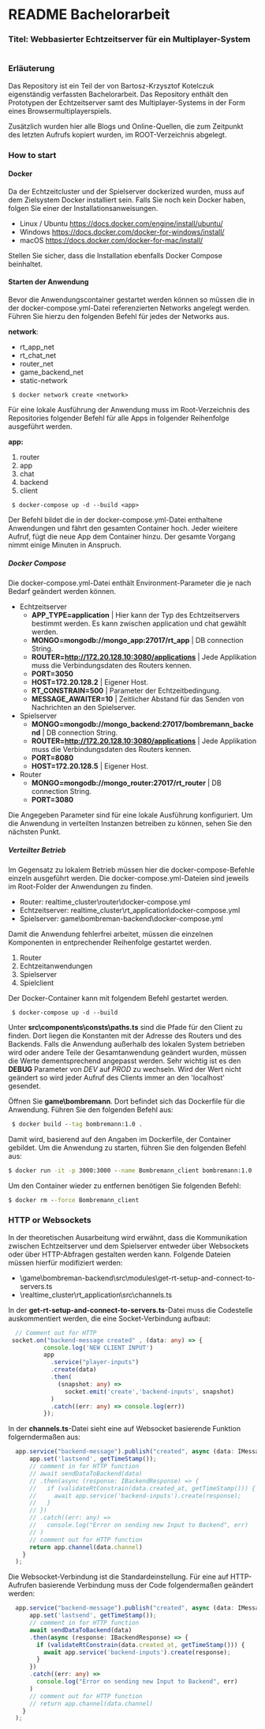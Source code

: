 # README Bachelorarbeit
### Titel: Webbasierter Echtzeitserver für ein Multiplayer-System
#
### Erläuterung
Das Repository ist ein Teil der von Bartosz-Krzysztof Kotelczuk eigenständig verfassten Bachelorarbeit. Das Repository enthält den Prototypen der Echtzeitserver samt des Multiplayer-Systems in der Form eines Browsermultiplayerspiels.

Zusätzlich wurden hier alle Blogs und Online-Quellen, die zum Zeitpunkt des letzten Aufrufs kopiert wurden, im ROOT-Verzeichnis abgelegt.

### How to start
#### Docker
Da der Echtzeitcluster und der Spielserver dockerized wurden, muss auf dem Zielsystem Docker installiert sein. 
Falls Sie noch kein Docker haben, folgen Sie einer der Installationsanweisungen.

- Linux / Ubuntu https://docs.docker.com/engine/install/ubuntu/
- Windows https://docs.docker.com/docker-for-windows/install/
- macOS https://docs.docker.com/docker-for-mac/install/

Stellen Sie sicher, dass die Installation ebenfalls Docker Compose beinhaltet. 

#### Starten der Anwendung
Bevor die Anwendungscontainer gestartet werden können so müssen die in der docker-compose.yml-Datei referenzierten Networks angelegt werden. Führen Sie hierzu den folgenden Befehl für jedes der Networks aus.

**network**: 
  - rt_app_net
  - rt_chat_net
  - router_net
  - game_backend_net
  - static-network
```
 $ docker network create <network>
```
Für eine lokale Ausführung der Anwendung muss im Root-Verzeichnis des Repositories folgender Befehl für alle Apps in folgender Reihenfolge ausgeführt werden.

**app:**
  1. router
  2. app
  3. chat
  4. backend
  5. client

```
 $ docker-compose up -d --build <app>
```
Der Befehl bildet die in der docker-compose.yml-Datei enthaltene Anwendungen und fährt den gesamten Container hoch. Jeder wieitere Aufruf, fügt die neue App dem Container hinzu. Der gesamte Vorgang nimmt einige Minuten in Anspruch. 

##### Docker Compose
Die docker-compose.yml-Datei enthält Environment-Parameter die je nach Bedarf geändert werden können.
- Echtzeitserver
  - **APP_TYPE=application**
    | Hier kann der Typ des Echtzeitservers bestimmt werden. Es kann zwischen application und chat gewählt werden. 
  - **MONGO=mongodb://mongo_app:27017/rt_app**
    | DB connection String.
  - **ROUTER=http://172.20.128.10:3080/applications**
    | Jede Applikation muss die Verbindungsdaten des Routers kennen.
  - **PORT=3050**
  - **HOST=172.20.128.2**
    | Eigener Host.
  - **RT_CONSTRAIN=500**
    | Parameter der Echtzeitbedingung.
  - **MESSAGE_AWAITER=10**
    | Zeitlicher Abstand für das Senden von Nachrichten an den Spielserver.
- Spielserver
  - **MONGO=mongodb://mongo_backend:27017/bombremann_backend**
    | DB connection String.
  - **ROUTER=http://172.20.128.10:3080/applications**
    | Jede Applikation muss die Verbindungsdaten des Routers kennen.
  - **PORT=8080**
  - **HOST=172.20.128.5**
    | Eigener Host.
- Router
  - **MONGO=mongodb://mongo_router:27017/rt_router**
    | DB connection String.
  - **PORT=3080**

Die Angegeben Parameter sind für eine lokale Ausführung konfiguriert. Um die Anwendung in verteilten Instanzen betreiben zu können, sehen Sie den nächsten Punkt.

##### Verteilter Betrieb 
Im Gegensatz zu lokalem Betrieb müssen hier die docker-compose-Befehle einzeln ausgeführt werden.
Die docker-compose.yml-Dateien sind jeweils im Root-Folder der Anwendungen zu finden.

- Router: realtime_cluster\router\docker-compose.yml
- Echtzeitserver: realtime_cluster\rt_application\docker-compose.yml
- Spielserver: game\bombreman-backend\docker-compose.yml

Damit die Anwendung fehlerfrei arbeitet, müssen die einzelnen Komponenten in entprechender Reihenfolge gestartet werden.

1. Router
2. Echtzeitanwendungen
3. Spielserver
4. Spielclient

Der Docker-Container kann mit folgendem Befehl gestartet werden. 
```
 $ docker-compose up -d --build
```

Unter **src\components\consts\paths.ts** sind die Pfade für den Client zu finden. Dort liegen die Konstanten mit der Adresse des Routers und des Backends. Falls die Anwendung außerhalb des lokalen System betrieben wird oder andere Teile der Gesamtanwendung geändert wurden, müssen die Werte dementsprechend angepasst werden. Sehr wichtig ist es den **DEBUG** Parameter von _DEV_ auf _PROD_ zu wechseln. Wird der Wert nicht geändert so wird jeder Aufruf des Clients immer an den 'localhost' gesendet.

Öffnen Sie **game\bombremann**. Dort befindet sich das Dockerfile für die Anwendung.
Führen Sie den folgenden Befehl aus: 
```cmd
 $ docker build --tag bombremann:1.0 .
```
Damit wird, basierend auf den Angaben im Dockerfile, der Container gebildet.
Um die Anwendung zu starten, führen Sie den folgenden Befehl aus:
```cmd
$ docker run -it -p 3000:3000 --name Bombremann_client bombremann:1.0
```
Um den Container wieder zu entfernen benötigen Sie folgenden Befehl: 
```cmd
$ docker rm --force Bombremann_client
```
### HTTP or Websockets
In der theoretischen Ausarbeitung wird erwähnt, dass die Kommunikation zwischen Echtzeitserver und dem Spielserver entweder über Websockets oder über HTTP-Abfragen gestalten werden kann. 
Folgende Dateien müssen hierfür modifiziert werden:

  - \game\bombreman-backend\src\modules\get-rt-setup-and-connect-to-servers.ts
  - \realtime_cluster\rt_application\src\channels.ts

In der **get-rt-setup-and-connect-to-servers.ts**-Datei muss die Codestelle auskommentiert werden, die eine Socket-Verbindung aufbaut:

```typescript
  // Comment out for HTTP
 socket.on("backend-message created" , (data: any) => {
          console.log('NEW CLIENT INPUT')
          app
            .service("player-inputs")
            .create(data)
            .then(
              (snapshot: any) => 
                socket.emit('create','backend-inputs', snapshot)
            )
            .catch((err: any) => console.log(err))
          });
```

In der **channels.ts**-Datei sieht eine auf Websocket basierende Funktion folgerndermaßen aus: 
```typescript
  app.service("backend-message").publish("created", async (data: IMessageToBackend, context) => {
      app.set('lastsend', getTimeStamp());
      // comment in for HTTP function
      // await sendDataToBackend(data)
      // .then(async (response: IBackendResponse) => {
      //   if (validateRtConstrain(data.created_at, getTimeStamp())) {
      //     await app.service('backend-inputs').create(response);
      //   }
      // })
      // .catch((err: any) =>
      //   console.log("Error on sending new Input to Backend", err)
      // )
      // comment out for HTTP function
      return app.channel(data.channel)
    }
  );
```

Die Websocket-Verbindung ist die Standardeinstellung. Für eine auf HTTP-Aufrufen basierende Verbindung muss der Code folgendermaßen geändert werden:

```typescript
  app.service("backend-message").publish("created", async (data: IMessageToBackend, context) => {
      app.set('lastsend', getTimeStamp());
      // comment in for HTTP function
      await sendDataToBackend(data)
      .then(async (response: IBackendResponse) => {
        if (validateRtConstrain(data.created_at, getTimeStamp())) {
          await app.service('backend-inputs').create(response);
        }
      })
      .catch((err: any) =>
        console.log("Error on sending new Input to Backend", err)
      )
      // comment out for HTTP function
      // return app.channel(data.channel)
    }
  );
```